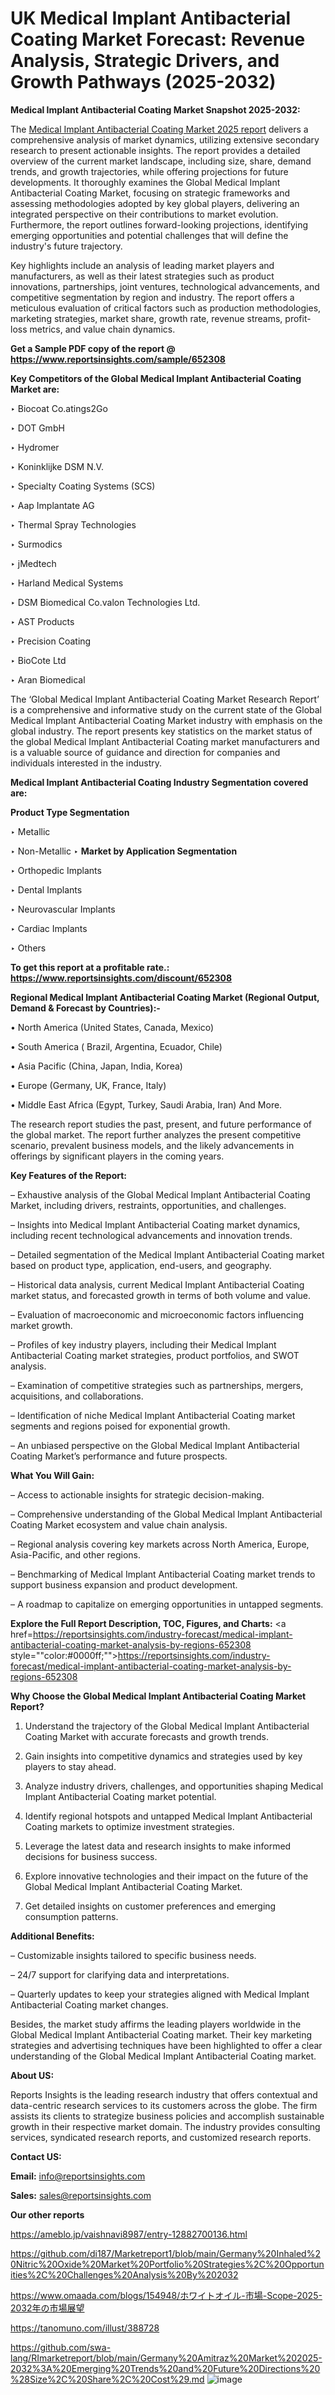 # UK Medical Implant Antibacterial Coating Market Forecast: Revenue Analysis, Strategic Drivers, and Growth Pathways (2025-2032)

<strong>Medical Implant Antibacterial Coating Market Snapshot 2025-2032:</strong>

The <a href=https://www.reportsinsights.com/sample/652308>Medical Implant Antibacterial Coating Market 2025 report</a> delivers a comprehensive analysis of market dynamics, utilizing extensive secondary research to present actionable insights. The report provides a detailed overview of the current market landscape, including size, share, demand trends, and growth trajectories, while offering projections for future developments. It thoroughly examines the Global Medical Implant Antibacterial Coating Market, focusing on strategic frameworks and assessing methodologies adopted by key global players, delivering an integrated perspective on their contributions to market evolution. Furthermore, the report outlines forward-looking projections, identifying emerging opportunities and potential challenges that will define the industry's future trajectory.

Key highlights include an analysis of leading market players and manufacturers, as well as their latest strategies such as product innovations, partnerships, joint ventures, technological advancements, and competitive segmentation by region and industry. The report offers a meticulous evaluation of critical factors such as production methodologies, marketing strategies, market share, growth rate, revenue streams, profit-loss metrics, and value chain dynamics.

<strong>Get a Sample PDF copy of the report @ <a href=https://www.reportsinsights.com/sample/652308 style=color:#0000ff;>https://www.reportsinsights.com/sample/652308</a></strong>

<strong>Key Competitors of the Global Medical Implant Antibacterial Coating Market are:</strong>

‣ Biocoat
 Co.atings2Go

‣ DOT GmbH

‣ Hydromer

‣ Koninklijke DSM N.V.

‣ Specialty Coating Systems (SCS)

‣ Aap Implantate AG

‣ Thermal Spray Technologies

‣ Surmodics

‣ jMedtech

‣ Harland Medical Systems

‣ DSM Biomedical
 Co.valon Technologies Ltd.

‣ AST Products

‣ Precision Coating

‣ BioCote Ltd

‣ Aran Biomedical

The ‘Global Medical Implant Antibacterial Coating Market Research Report’ is a comprehensive and informative study on the current state of the Global Medical Implant Antibacterial Coating Market industry with emphasis on the global industry. The report presents key statistics on the market status of the global Medical Implant Antibacterial Coating market manufacturers and is a valuable source of guidance and direction for companies and individuals interested in the industry.

<strong>Medical Implant Antibacterial Coating Industry Segmentation covered are:</strong>

<strong>Product Type Segmentation</strong>

‣ Metallic

‣ Non-Metallic
‣ 
<strong>Market by Application Segmentation</strong>

‣ Orthopedic Implants

‣ Dental Implants

‣ Neurovascular Implants

‣ Cardiac Implants

‣ Others

<strong>To get this report at a profitable rate.: <a href=https://www.reportsinsights.com/discount/652308 style=color:#0000ff;>https://www.reportsinsights.com/discount/652308</a></strong>

<strong>Regional Medical Implant Antibacterial Coating Market (Regional Output, Demand &amp; Forecast by Countries):-</strong>

• North America (United States, Canada, Mexico)

• South America ( Brazil, Argentina, Ecuador, Chile)

• Asia Pacific (China, Japan, India, Korea)

• Europe (Germany, UK, France, Italy)

• Middle East Africa (Egypt, Turkey, Saudi Arabia, Iran) And More.

The research report studies the past, present, and future performance of the global market. The report further analyzes the present competitive scenario, prevalent business models, and the likely advancements in offerings by significant players in the coming years.

<strong>Key Features of the Report:</strong>

– Exhaustive analysis of the Global Medical Implant Antibacterial Coating Market, including drivers, restraints, opportunities, and challenges.

– Insights into Medical Implant Antibacterial Coating market dynamics, including recent technological advancements and innovation trends.

– Detailed segmentation of the Medical Implant Antibacterial Coating market based on product type, application, end-users, and geography.

– Historical data analysis, current Medical Implant Antibacterial Coating market status, and forecasted growth in terms of both volume and value.

– Evaluation of macroeconomic and microeconomic factors influencing market growth.

– Profiles of key industry players, including their Medical Implant Antibacterial Coating market strategies, product portfolios, and SWOT analysis.

– Examination of competitive strategies such as partnerships, mergers, acquisitions, and collaborations.

– Identification of niche Medical Implant Antibacterial Coating market segments and regions poised for exponential growth.

– An unbiased perspective on the Global Medical Implant Antibacterial Coating Market’s performance and future prospects.

<strong>What You Will Gain:</strong>

– Access to actionable insights for strategic decision-making.

– Comprehensive understanding of the Global Medical Implant Antibacterial Coating Market ecosystem and value chain analysis.

– Regional analysis covering key markets across North America, Europe, Asia-Pacific, and other regions.

– Benchmarking of Medical Implant Antibacterial Coating market trends to support business expansion and product development.

– A roadmap to capitalize on emerging opportunities in untapped segments.

<strong>Explore the Full Report Description, TOC, Figures, and Charts:</strong>
<a href=https://reportsinsights.com/industry-forecast/medical-implant-antibacterial-coating-market-analysis-by-regions-652308 style=""color:#0000ff;"">https://reportsinsights.com/industry-forecast/medical-implant-antibacterial-coating-market-analysis-by-regions-652308</a>

<strong>Why Choose the Global Medical Implant Antibacterial Coating Market Report?</strong>

1. Understand the trajectory of the Global Medical Implant Antibacterial Coating Market with accurate forecasts and growth trends.

2. Gain insights into competitive dynamics and strategies used by key players to stay ahead.

3. Analyze industry drivers, challenges, and opportunities shaping Medical Implant Antibacterial Coating market potential.

4. Identify regional hotspots and untapped Medical Implant Antibacterial Coating markets to optimize investment strategies.

5. Leverage the latest data and research insights to make informed decisions for business success.

6. Explore innovative technologies and their impact on the future of the Global Medical Implant Antibacterial Coating Market.

7. Get detailed insights on customer preferences and emerging consumption patterns.

<strong>Additional Benefits:</strong>

– Customizable insights tailored to specific business needs.

– 24/7 support for clarifying data and interpretations.

– Quarterly updates to keep your strategies aligned with Medical Implant Antibacterial Coating market changes.

Besides, the market study affirms the leading players worldwide in the Global Medical Implant Antibacterial Coating market. Their key marketing strategies and advertising techniques have been highlighted to offer a clear understanding of the Global Medical Implant Antibacterial Coating market.

<strong><strong>About US</strong>:</strong>

Reports Insights is the leading research industry that offers contextual and data-centric research services to its customers across the globe. The firm assists its clients to strategize business policies and accomplish sustainable growth in their respective market domain. The industry provides consulting services, syndicated research reports, and customized research reports.

<strong>Contact US:</strong>

<p class=><b>Email:</b> <a href=mailto:info@reportsinsights.com>info@reportsinsights.com</a></p>
<p class=><b>Sales:</b> <a href=mailto:sales@reportsinsights.com>sales@reportsinsights.com</a></p>

<strong>Our other reports</strong>

<a href=https://ameblo.jp/vaishnavi8987/entry-12882700136.html>https://ameblo.jp/vaishnavi8987/entry-12882700136.html</a>

<a href=https://github.com/di187/Marketreport1/blob/main/Germany%20Inhaled%20Nitric%20Oxide%20Market%20Portfolio%20Strategies%2C%20Opportunities%2C%20Challenges%20Analysis%20By%202032>https://github.com/di187/Marketreport1/blob/main/Germany%20Inhaled%20Nitric%20Oxide%20Market%20Portfolio%20Strategies%2C%20Opportunities%2C%20Challenges%20Analysis%20By%202032</a>

<a href=https://www.omaada.com/blogs/154948/ホワイトオイル-市場-Scope-2025-2032年の市場展望>https://www.omaada.com/blogs/154948/ホワイトオイル-市場-Scope-2025-2032年の市場展望</a>

<a href=https://tanomuno.com/illust/388728>https://tanomuno.com/illust/388728</a>

<a href=https://github.com/swa-lang/RImarketreport/blob/main/Germany%20Amitraz%20Market%202025-2032%3A%20Emerging%20Trends%20and%20Future%20Directions%20%28Size%2C%20Share%2C%20Cost%29.md>https://github.com/swa-lang/RImarketreport/blob/main/Germany%20Amitraz%20Market%202025-2032%3A%20Emerging%20Trends%20and%20Future%20Directions%20%28Size%2C%20Share%2C%20Cost%29.md</a>
![image](https://github.com/user-attachments/assets/bf7a679b-c9b9-4144-b739-a5cadb8afab1)
